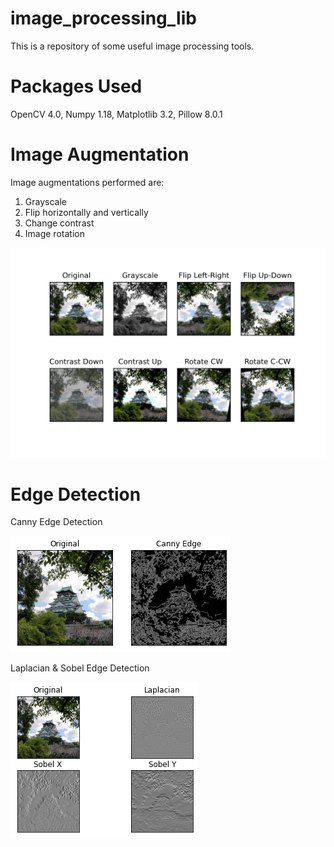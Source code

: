 # image_processing_lib

This is a repository of some useful image processing tools.

# Packages Used
OpenCV 4.0, Numpy 1.18, Matplotlib 3.2, Pillow 8.0.1

# Image Augmentation
Image augmentations performed are:
1. Grayscale
2. Flip horizontally and vertically
3. Change contrast
4. Image rotation

![](https://github.com/ChuinHongYap/image_processing_lib/blob/master/images/imageAugmentation_comparison.png)

# Edge Detection
Canny Edge Detection

![](https://github.com/ChuinHongYap/image_processing_lib/blob/master/images/cannyEdge_comparison.png)

Laplacian & Sobel Edge Detection

![](https://github.com/ChuinHongYap/image_processing_lib/blob/master/images/sobelEdge_comparison.png)
